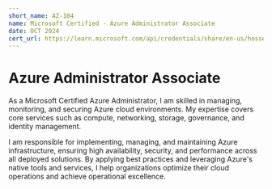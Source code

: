 ```yaml
---
short_name: AZ-104
name: Microsoft Certified - Azure Administrator Associate
date: OCT 2024
cert_url: https://learn.microsoft.com/api/credentials/share/en-us/hosseinnassiri/5A9C21DAA67924D1?sharingId=6BE52B73542AB83C
---
```


# Azure Administrator Associate

As a Microsoft Certified Azure Administrator, I am skilled in managing, monitoring, and securing Azure cloud environments. My expertise covers core services such as compute, networking, storage, governance, and identity management.

I am responsible for implementing, managing, and maintaining Azure infrastructure, ensuring high availability, security, and performance across all deployed solutions. By applying best practices and leveraging Azure's native tools and services, I help organizations optimize their cloud operations and achieve operational excellence.
